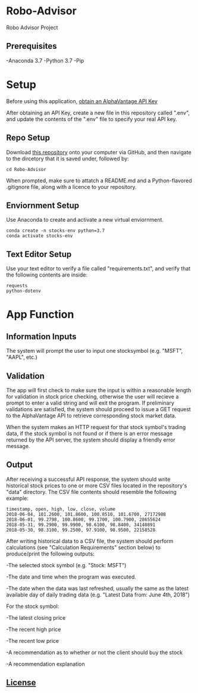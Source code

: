 # Robo-Advisor
Robo Advisor Project

## Prerequisites

-Anaconda 3.7
-Python 3.7
-Pip

# Setup
Before using this application, [obtain an AlphaVantage API Key](https://www.alphavantage.co/support/#api-key)

After obtaining an API Key, create a new file in this repository called ".env", and update the contents of the ".env" file to specify your real API key.


## Repo Setup
Download [this repository](https://github.com/finleycgeorgetown/Robo-Advisor) onto your computer via GitHub, and then navigate to the dircetory that it is saved under, followed by:

```
cd Robo-Advisor
```
When prompted, make sure to attatch a README.md and a Python-flavored .gitignore file, along with a licence to your repository. 

## Enviornment Setup
Use Anaconda to create and activate a new virtual enviornment.

```
conda create -n stocks-env python=3.7
conda activate stocks-env
```
## Text Editor Setup
Use your text editor to verify a  file called "requirements.txt", and verify that  the following contents are inside:

```
requests
python-dotenv
```

# App Function
## Information Inputs
The system will prompt the user to input one stocksymbol (e.g. "MSFT", "AAPL", etc.)
## Validation 
The app will first check to make sure the input is within a reasonable length for validation in stock price checking, otherwise the user will recieve a prompt to enter a valid string and will exit the program. If preliminary validations are satisfied, the system should proceed to issue a GET request to the AlphaVantage API to retrieve corresponding stock market data.

When the system makes an HTTP request for that stock symbol's trading data, if the stock symbol is not found or if there is an error message returned by the API server, the system should display a friendly error message.
## Output
After receiving a successful API response, the system should write historical stock prices to one or more CSV files located in the repository's "data" directory. The CSV file contents should resemble the following example:
```
timestamp, open, high, low, close, volume
2018-06-04, 101.2600, 101.8600, 100.8510, 101.6700, 27172988
2018-06-01, 99.2798, 100.8600, 99.1700, 100.7900, 28655624
2018-05-31, 99.2900, 99.9900, 98.6100, 98.8400, 34140891
2018-05-30, 98.3100, 99.2500, 97.9100, 98.9500, 22158528
```

After writing historical data to a CSV file, the system should perform calculations (see "Calculation Requirements" section below) to produce/print the following outputs:

-The selected stock symbol (e.g. "Stock: MSFT")

-The date and time when the program was executed.

-The date when the data was last refreshed, usually the same as the latest available day of daily trading data (e.g. "Latest Data from: June 4th, 2018")

For the stock symbol: 

-The latest closing price 

-The recent high price

-The recent low price

-A recommendation as to whether or not the client should buy the stock

-A recommendation explanation


## [License](/LICENSE)

